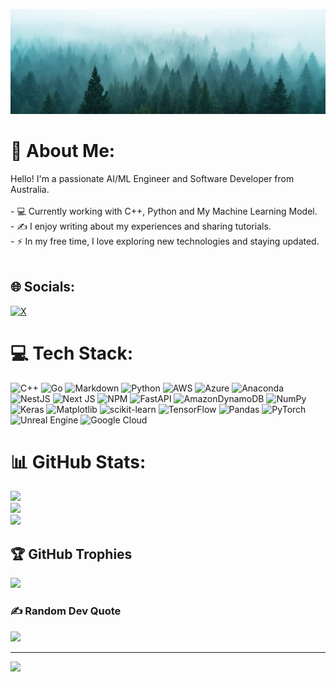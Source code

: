 ![Header Image](https://raw.githubusercontent.com/Aayan-Mishra/Images/refs/heads/main/1500x500%20(1).png)

# 💫 About Me:
Hello! I'm a passionate AI/ML Engineer and Software Developer from Australia.<br><br>- 💻 Currently working with C++, Python and My Machine Learning Model.<br>- ✍️ I enjoy writing about my experiences and sharing tutorials.<br>- ⚡ In my free time, I love exploring new technologies and staying updated.<br><br>


## 🌐 Socials:
[![X](https://img.shields.io/badge/X-black.svg?logo=X&logoColor=white)](https://x.com/Spestly) 

# 💻 Tech Stack:
![C++](https://img.shields.io/badge/c++-%2300599C.svg?style=for-the-badge&logo=c%2B%2B&logoColor=white) ![Go](https://img.shields.io/badge/go-%2300ADD8.svg?style=for-the-badge&logo=go&logoColor=white) ![Markdown](https://img.shields.io/badge/markdown-%23000000.svg?style=for-the-badge&logo=markdown&logoColor=white) ![Python](https://img.shields.io/badge/python-3670A0?style=for-the-badge&logo=python&logoColor=ffdd54) ![AWS](https://img.shields.io/badge/AWS-%23FF9900.svg?style=for-the-badge&logo=amazon-aws&logoColor=white) ![Azure](https://img.shields.io/badge/azure-%230072C6.svg?style=for-the-badge&logo=microsoftazure&logoColor=white) ![Anaconda](https://img.shields.io/badge/Anaconda-%2344A833.svg?style=for-the-badge&logo=anaconda&logoColor=white) ![NestJS](https://img.shields.io/badge/nestjs-%23E0234E.svg?style=for-the-badge&logo=nestjs&logoColor=white) ![Next JS](https://img.shields.io/badge/Next-black?style=for-the-badge&logo=next.js&logoColor=white) ![NPM](https://img.shields.io/badge/NPM-%23CB3837.svg?style=for-the-badge&logo=npm&logoColor=white) ![FastAPI](https://img.shields.io/badge/FastAPI-005571?style=for-the-badge&logo=fastapi) ![AmazonDynamoDB](https://img.shields.io/badge/Amazon%20DynamoDB-4053D6?style=for-the-badge&logo=Amazon%20DynamoDB&logoColor=white) ![NumPy](https://img.shields.io/badge/numpy-%23013243.svg?style=for-the-badge&logo=numpy&logoColor=white) ![Keras](https://img.shields.io/badge/Keras-%23D00000.svg?style=for-the-badge&logo=Keras&logoColor=white) ![Matplotlib](https://img.shields.io/badge/Matplotlib-%23ffffff.svg?style=for-the-badge&logo=Matplotlib&logoColor=black) ![scikit-learn](https://img.shields.io/badge/scikit--learn-%23F7931E.svg?style=for-the-badge&logo=scikit-learn&logoColor=white) ![TensorFlow](https://img.shields.io/badge/TensorFlow-%23FF6F00.svg?style=for-the-badge&logo=TensorFlow&logoColor=white) ![Pandas](https://img.shields.io/badge/pandas-%23150458.svg?style=for-the-badge&logo=pandas&logoColor=white) ![PyTorch](https://img.shields.io/badge/PyTorch-%23EE4C2C.svg?style=for-the-badge&logo=PyTorch&logoColor=white)  ![Unreal Engine](https://img.shields.io/badge/unrealengine-%23313131.svg?style=for-the-badge&logo=unrealengine&logoColor=white) ![Google Cloud](https://img.shields.io/badge/GoogleCloud-%234285F4.svg?style=for-the-badge&logo=google-cloud&logoColor=white) 
# 📊 GitHub Stats:
![](https://github-readme-stats.vercel.app/api?username=Aayan-Mishra&theme=dark&hide_border=false&include_all_commits=false&count_private=false)<br/>
![](https://github-readme-streak-stats.herokuapp.com/?user=Aayan-Mishra&theme=dark&hide_border=false)<br/>
![](https://github-readme-stats.vercel.app/api/top-langs/?username=Aayan-Mishra&theme=dark&hide_border=false&include_all_commits=false&count_private=false&layout=compact)

## 🏆 GitHub Trophies
![](https://github-profile-trophy.vercel.app/?username=Aayan-Mishra&theme=radical&no-frame=false&no-bg=true&margin-w=4)

### ✍️ Random Dev Quote
![](https://quotes-github-readme.vercel.app/api?type=horizontal&theme=dark)

---
[![](https://visitcount.itsvg.in/api?id=Aayan-Mishra&icon=2&color=2)](https://visitcount.itsvg.in)

<!-- Proudly created with GPRM ( https://gprm.itsvg.in ) -->
